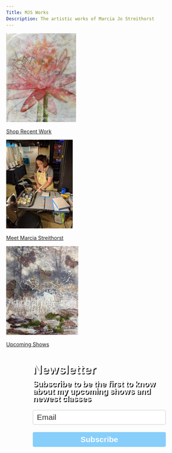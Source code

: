 ```yaml
---
Title: MJS Works
Description: The artistic works of Marcia Jo Streithorst
---
```


<div>

<div class="marketing-section-across">

  <div class="marketing-section">

  <div class="inline-pic small">

  <a href="/painting.html"> ![Early Morning](/assets/paintings/img_5578-thumbnail.jpg) </a>
  
  </div>

  <a href="/painting.html">Shop Recent Work</a>

  </div>

  <div class="marketing-section">

  <div class="inline-pic small">

  <a href="/about.html"> ![Early Morning](/assets/paintings/img_20170512_192958-thumbnail.jpg) </a>

  </div>

  <a href="/about.html">Meet Marcia Streithorst</a>

  </div>

  <div class="marketing-section">

  <div class="inline-pic small">

  <a href="/shows.html"> ![Early Morning](/assets/paintings/img_6513-thumbnail.jpg) </a>

  </div>

  <a href="/shows.html">Upcoming Shows</a>

  </div>

<style type="text/css">
  /* LOADER */
  		.ml-form-embedSubmitLoad {
  		  display: inline-block;
  		  width: 20px;
  		  height: 20px;
  		}
  		.ml-form-embedSubmitLoad:after {
  		  content: " ";
  		  display: block;
  		  width: 11px;
  		  height: 11px;
  		  margin: 1px;
  		  border-radius: 50%;
  		  border: 4px solid #fff;
  		  border-color: #ffffff #ffffff #ffffff transparent;
  		  animation: ml-form-embedSubmitLoad 1.2s linear infinite;
  		}
  		@keyframes ml-form-embedSubmitLoad {
  		  0% {
  			transform: rotate(0deg);
  		  }
  		  100% {
  			transform: rotate(360deg);
  		  }
  		}
        #mlb2-1237766.ml-form-embedContainer {
          box-sizing: border-box;
          display: table;
          height: 99.99%;
          margin: 0 auto;
          position: static;
          width: 100% !important;
          margin-top: 20px;
        }
        #mlb2-1237766.ml-form-embedContainer h4,
        #mlb2-1237766.ml-form-embedContainer p,
        #mlb2-1237766.ml-form-embedContainer span,
        #mlb2-1237766.ml-form-embedContainer button {
          text-transform: none !important;
          letter-spacing: normal !important;
        }
        #mlb2-1237766.ml-form-embedContainer .ml-form-embedWrapper {
          background-image: url(/assets/paintings/img_2991.jpg);
          background-position: 11% 51%;
          border-width: 0px;
          border-color: transparent;
          border-radius: 4px;
          border-style: solid;
          box-sizing: border-box;
          display: inline-block !important;
          margin: 0;
          padding: 0;
          position: relative;
                }
        #mlb2-1237766.ml-form-embedContainer .ml-form-embedWrapper.embedPopup,
        #mlb2-1237766.ml-form-embedContainer .ml-form-embedWrapper.embedDefault { width: 400px; }
        #mlb2-1237766.ml-form-embedContainer .ml-form-embedWrapper.embedForm { max-width: 400px; width: 100%; }
        #mlb2-1237766.ml-form-embedContainer .ml-form-align-left { text-align: left; }
        #mlb2-1237766.ml-form-embedContainer .ml-form-align-center { text-align: center; }
        #mlb2-1237766.ml-form-embedContainer .ml-form-align-default { display: table-cell !important; vertical-align: middle !important; text-align: center !important; }
        #mlb2-1237766.ml-form-embedContainer .ml-form-align-right { text-align: right; }
        #mlb2-1237766.ml-form-embedContainer .ml-form-embedWrapper .ml-form-embedHeader img {
          border-top-left-radius: 4px;
          border-top-right-radius: 4px;
          height: auto;
          margin-top: 0 !important;
          margin-bottom: 0 !important;
          max-width: 400px!important;
          width: 100%;
        }
        #mlb2-1237766.ml-form-embedContainer .ml-form-embedWrapper .ml-form-embedBody,
        #mlb2-1237766.ml-form-embedContainer .ml-form-embedWrapper .ml-form-successBody {
          padding: 20px 20px 0 20px;
        }
        #mlb2-1237766.ml-form-embedContainer .ml-form-embedWrapper .ml-form-embedBody.ml-form-embedBodyHorizontal {
          padding-bottom: 0;
        }
        #mlb2-1237766.ml-form-embedContainer .ml-form-embedWrapper .ml-form-embedBody .ml-form-embedContent,
        #mlb2-1237766.ml-form-embedContainer .ml-form-embedWrapper .ml-form-successBody .ml-form-successContent {
          margin: 0 0 20px 0;
        }
        #mlb2-1237766.ml-form-embedContainer .ml-form-embedWrapper .ml-form-embedBody .ml-form-embedContent h4,
        #mlb2-1237766.ml-form-embedContainer .ml-form-embedWrapper .ml-form-successBody .ml-form-successContent h4 {
          color: white;
          text-shadow: 2px 2px black;          
          font-size: 32px;
          font-weight: bold;
          margin: 0 0 10px 0;
          text-align: left;
          word-break: break-word;
        }
        #mlb2-1237766.ml-form-embedContainer .ml-form-embedWrapper .ml-form-embedBody .ml-form-embedContent p,
        #mlb2-1237766.ml-form-embedContainer .ml-form-embedWrapper .ml-form-successBody .ml-form-successContent p {
          color: white;
          text-shadow: 2px 2px black;
      		font-size: 21px;
      		font-weight: bold;
      		line-height: 20px;
          margin: 0 0 10px 0;
          text-align: left;
        }
        #mlb2-1237766.ml-form-embedContainer .ml-form-embedWrapper .ml-form-embedBody .ml-form-embedContent ul,
        #mlb2-1237766.ml-form-embedContainer .ml-form-embedWrapper .ml-form-embedBody .ml-form-embedContent ol,
        #mlb2-1237766.ml-form-embedContainer .ml-form-embedWrapper .ml-form-successBody .ml-form-successContent ul,
        #mlb2-1237766.ml-form-embedContainer .ml-form-embedWrapper .ml-form-successBody .ml-form-successContent ol {
          color: #000000;
      		font-size: 21px;
        }
        #mlb2-1237766.ml-form-embedContainer .ml-form-embedWrapper .ml-form-embedBody .ml-form-embedContent p a,
        #mlb2-1237766.ml-form-embedContainer .ml-form-embedWrapper .ml-form-successBody .ml-form-successContent p a {
          color: #000000;
          text-decoration: underline;
        }
        #mlb2-1237766.ml-form-embedContainer .ml-form-embedWrapper .ml-form-embedBody .ml-form-embedContent p:last-child,
        #mlb2-1237766.ml-form-embedContainer .ml-form-embedWrapper .ml-form-successBody .ml-form-successContent p:last-child {
          margin: 0;
        }
        #mlb2-1237766.ml-form-embedContainer .ml-form-embedWrapper .ml-form-embedBody form {
          margin: 0;
          width: 100%;
        }
        #mlb2-1237766.ml-form-embedContainer .ml-form-embedWrapper .ml-form-embedBody .ml-form-formContent,
        #mlb2-1237766.ml-form-embedContainer .ml-form-embedWrapper .ml-form-embedBody .ml-form-checkboxRow {
          margin: 0 0 20px 0;
          width: 100%;
        }
        #mlb2-1237766.ml-form-embedContainer .ml-form-embedWrapper .ml-form-embedBody .ml-form-formContent.horozintalForm {
          margin: 0;
          padding: 0 0 20px 0;
        }
        #mlb2-1237766.ml-form-embedContainer .ml-form-embedWrapper .ml-form-embedBody .ml-form-fieldRow {
          margin: 0 0 10px 0;
          width: 100%;
        }
        #mlb2-1237766.ml-form-embedContainer .ml-form-embedWrapper .ml-form-embedBody .ml-form-fieldRow.ml-last-item {
          margin: 0;
        }
        #mlb2-1237766.ml-form-embedContainer .ml-form-embedWrapper .ml-form-embedBody .ml-form-fieldRow.ml-formfieldHorizintal {
          margin: 0;
        }
        #mlb2-1237766.ml-form-embedContainer .ml-form-embedWrapper .ml-form-embedBody .ml-form-fieldRow input {
          background-color: #ffffff !important;
          color: #333333 !important;
          border-color: #cccccc !important;
          border-radius: 4px !important;
          border-style: solid !important;
          border-width: 1px !important;
          font-size: 21px !important;
          height: 40px;
          line-height: 20px !important;    
          margin-bottom: 0;
          margin-top: 0;
          padding: 10px 10px !important;
          width: 100% !important;
          box-sizing: border-box !important;
          max-width: 100% !important;
        }
        #mlb2-1237766.ml-form-embedContainer .ml-form-embedWrapper .ml-form-embedBody .ml-form-fieldRow input::-webkit-input-placeholder,
        #mlb2-1237766.ml-form-embedContainer .ml-form-embedWrapper .ml-form-embedBody .ml-form-horizontalRow input::-webkit-input-placeholder { color: #333333; }
  
        #mlb2-1237766.ml-form-embedContainer .ml-form-embedWrapper .ml-form-embedBody .ml-form-fieldRow input::-moz-placeholder,
        #mlb2-1237766.ml-form-embedContainer .ml-form-embedWrapper .ml-form-embedBody .ml-form-horizontalRow input::-moz-placeholder { color: #333333; }
  
        #mlb2-1237766.ml-form-embedContainer .ml-form-embedWrapper .ml-form-embedBody .ml-form-fieldRow input:-ms-input-placeholder,
        #mlb2-1237766.ml-form-embedContainer .ml-form-embedWrapper .ml-form-embedBody .ml-form-horizontalRow input:-ms-input-placeholder { color: #333333; }
  
        #mlb2-1237766.ml-form-embedContainer .ml-form-embedWrapper .ml-form-embedBody .ml-form-fieldRow input:-moz-placeholder,
        #mlb2-1237766.ml-form-embedContainer .ml-form-embedWrapper .ml-form-embedBody .ml-form-horizontalRow input:-moz-placeholder { color: #333333; }
  
  
        #mlb2-1237766.ml-form-embedContainer .ml-form-embedWrapper .ml-form-embedBody .ml-form-horizontalRow {
          height: 42px;
        }
        .ml-form-formContent.horozintalForm .ml-form-horizontalRow .ml-input-horizontal { width: 70%; float: left; }
        .ml-form-formContent.horozintalForm .ml-form-horizontalRow .ml-button-horizontal { width: 30%; float: left; }
        .ml-form-formContent.horozintalForm .ml-form-horizontalRow .horizontal-fields { box-sizing: border-box; float: left; padding-right: 10px;  }
        #mlb2-1237766.ml-form-embedContainer .ml-form-embedWrapper .ml-form-embedBody .ml-form-horizontalRow input {
          background-color: #ffffff;
          color: #333333;
          border-color: #cccccc;
          border-radius: 4px;
          border-style: solid;
          border-width: 1px;
          font-size: 21px;
          line-height: 20px;
          margin-bottom: 0;
          margin-top: 0;
          padding: 10px 10px;
          width: 100%;
          box-sizing: border-box;
          overflow-y: initial;
        }
        #mlb2-1237766.ml-form-embedContainer .ml-form-embedWrapper .ml-form-embedBody .ml-form-horizontalRow button {
          background-color: #87cefa !important;
          border-color: #87cefa;
          border-style: solid;
          border-width: 1px;
          border-radius: 4px;
          box-shadow: none;
          color: #black !important;
          font-size: 21px !important;
          font-weight: bolder;
          line-height: 20px;
          margin: 0 !important;
          padding: 10px !important;
          width: 100%;
        }
        #mlb2-1237766.ml-form-embedContainer .ml-form-embedWrapper .ml-form-embedBody .ml-form-horizontalRow button:hover {
          background-color: #87cefa !important;
          border-color: #87cefa !important;
        }
        #mlb2-1237766.ml-form-embedContainer .ml-form-embedWrapper .ml-form-embedBody .ml-form-checkboxRow input[type="checkbox"] {
          display: inline-block;
      	  float: left;
      	  margin: 1px 0 0 0;
      	  left: 0;
      	  top: 0;
      	  opacity: 1;
      	  visibility: visible;
      	  appearance: checkbox !important;
      	  -moz-appearance: checkbox !important;
      	  -webkit-appearance: checkbox !important;
      	  position: relative;
      	  height: 14px;
      	  width: 14px;
        }
        #mlb2-1237766.ml-form-embedContainer .ml-form-embedWrapper .ml-form-embedBody .ml-form-checkboxRow .label-description {
          color: #000000;
          display: block;
          font-size: 12px;
          text-align: left;
          padding-left: 25px;
        }
        #mlb2-1237766.ml-form-embedContainer .ml-form-embedWrapper .ml-form-embedBody .ml-form-checkboxRow label {
          font-weight: normal;
          margin: 0;
          padding: 0;
        }
        #mlb2-1237766.ml-form-embedContainer .ml-form-embedWrapper .ml-form-embedBody .ml-form-checkboxRow label a {
          color: #000000;
          text-decoration: underline;
        }
        #mlb2-1237766.ml-form-embedContainer .ml-form-embedWrapper .ml-form-embedBody .ml-form-checkboxRow label p {
          color: #000000 !important;
          font-size: 12px !important;
          font-weight: normal !important;
          line-height: 18px !important;
          padding: 0 !important;
          margin: 0 5px 0 0 !important;
        }
        #mlb2-1237766.ml-form-embedContainer .ml-form-embedWrapper .ml-form-embedBody .ml-form-checkboxRow label p:last-child {
          margin: 0;
        }
        #mlb2-1237766.ml-form-embedContainer .ml-form-embedWrapper .ml-form-embedBody .ml-form-embedSubmit {
          margin: 0 0 20px 0;
        }
        #mlb2-1237766.ml-form-embedContainer .ml-form-embedWrapper .ml-form-embedBody .ml-form-embedSubmit button {
          background-color: #87cefa !important;
          border: none !important;
          border-radius: 4px !important;
          box-shadow: none !important;
          color: #ffffff !important;
          font-size: 21px !important;
          font-weight: bolder !important;
          line-height: 20px !important;
          height: 40px;
          padding: 10px !important;
          width: 100% !important;
          box-sizing: border-box !important;
        }
        #mlb2-1237766.ml-form-embedContainer .ml-form-embedWrapper .ml-form-embedBody .ml-form-embedSubmit button.loading {
          display: none;
        }
        #mlb2-1237766.ml-form-embedContainer .ml-form-embedWrapper .ml-form-embedBody .ml-form-embedSubmit button:hover {
          background-color: #87cefa !important;
        }
        .ml-subscribe-close {
          width: 30px;
          height: 30px;
          background: url(https://bucket.mlcdn.com/images/default/modal_close.png) no-repeat;
          background-size: 30px;
          cursor: pointer;
          margin-top: -10px;
          margin-right: -10px;
          position: absolute;
          top: 0;
          right: 0;
        }
        .ml-error input {
          background: url(https://bucket.mlcdn.com/images/default/error-icon.png) 98% center no-repeat #ffffff !important;
          background-size: 24px 24px !important;
        }
        .ml-error .label-description {
          color: #ff0000 !important;
        }
        .ml-error .label-description p,
        .ml-error .label-description p a {
          color: #ff0000 !important;
        }
  
        #mlb2-1237766.ml-form-embedContainer .ml-form-embedWrapper .ml-form-embedBody .ml-form-checkboxRow.ml-error .label-description p,
        #mlb2-1237766.ml-form-embedContainer .ml-form-embedWrapper .ml-form-embedBody .ml-form-checkboxRow.ml-error .label-description p:first-letter {
          color: #ff0000 !important;
        }
              @media only screen and (max-width: 400px){
          .ml-form-embedWrapper.embedDefault, .ml-form-embedWrapper.embedPopup { width: 100%!important; }
          .ml-form-formContent.horozintalForm { float: left!important; }
          .ml-form-formContent.horozintalForm .ml-form-horizontalRow { height: auto!important; width: 100%!important; float: left!important; }
          .ml-form-formContent.horozintalForm .ml-form-horizontalRow .ml-input-horizontal { width: 100%!important; }
          .ml-form-formContent.horozintalForm .ml-form-horizontalRow .ml-input-horizontal > div { padding-right: 0px!important; padding-bottom: 10px; }
          .ml-form-formContent.horozintalForm .ml-button-horizontal { width: 100%!important; }
          .ml-form-embedHeader { display: none !important; }
        }
</style>
<div id="mlb2-1237766" class="ml-form-embedContainer ml-subscribe-form ml-subscribe-form-1237766">
  <div class="ml-form-align-center ">
    <div class="ml-form-embedWrapper embedForm">
      <div class="ml-form-embedBody ml-form-embedBodyDefault row-form">
        <div class="ml-form-embedContent" style=" ">
          <h4>Newsletter</h4>
          <p>Subscribe to be the first to know about my upcoming shows and newest classes</p>
        </div>
        <form class="ml-block-form" action="https://app.mailerlite.com/webforms/submit/p1y2b2" data-code="p1y2b2" method="post" target="_blank">
          <style type="text/css">
            .ml_message_wrapper {
              position: absolute !important;
              left: -9999px !important;
            }
          </style>
          <div aria-label="Please leave the following field empty" class="ml_message_wrapper">
            <input type="text" name="ml_message" tabindex="-1" value="" placeholder="Message" autocomplete="off" title="message">
            <input type="text" name="ml_email" tabindex="-1" value="" placeholder="Email" autocomplete="off" title="email">
            <input type="text" name="ml_name" tabindex="-1" value="" placeholder="Name" autocomplete="off" title="name">
          </div>
          <div class="ml-form-formContent">
            <div class="ml-form-fieldRow ml-last-item">
              <div class="ml-field-group ml-field-email ml-validate-email ml-validate-required">
                <input type="email" class="form-control" data-inputmask="" name="fields[email]" value="" placeholder="Email">
              </div>
            </div>
          </div>
<style type="text/css">
            .ml-form-recaptcha {
              margin-bottom: 20px;
            }
          
            .ml-form-recaptcha.ml-error iframe {
              border: solid 1px #ff0000;
            }
</style>
          <input type="hidden" name="ml-submit" value="1">
          <div class="ml-form-embedSubmit">
            <button type="submit" class="primary">Subscribe</button>
            <button disabled="disabled" style="display: none;" type="button" class="loading">
                  <div class="ml-form-embedSubmitLoad"><div></div><div></div><div></div><div></div></div>
                </button>
          </div>
        </form>
      </div>
      <div class="ml-form-successBody row-success" style="display: none">
        <div class="ml-form-successContent">
          <h4>Thank you!</h4>
          <p>Thanks for joining my newsletter.</p>
        </div>
      </div>
    </div>
  </div>
</div>
<script>
  function ml_webform_success_1237766() {
      var $ = ml_jQuery || jQuery;
      $('.ml-subscribe-form-1237766 .row-success').show();
      $('.ml-subscribe-form-1237766 .row-form').hide();
    }
</script>
<img src="https://track.mailerlite.com/webforms/o/1237766/p1y2b2?vaa4d608450783acdc64d5338ff94f6d5" width="1" height="1" style="max-width: 1px; max-height: 1px; visibility: hidden; padding: 0; margin: 0; display: block;" border="0">
<script src="https://static.mailerlite.com/js/w/webforms.min.js?vaa4d608450783acdc64d5338ff94f6d5" type="text/javascript"></script>

</div>

</div>